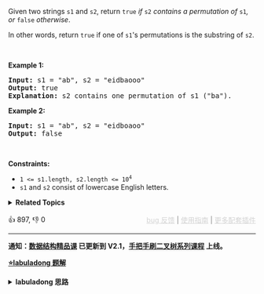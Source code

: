 <p>Given two strings <code>s1</code> and <code>s2</code>, return <code>true</code><em> if </em><code>s2</code><em> contains a permutation of </em><code>s1</code><em>, or </em><code>false</code><em> otherwise</em>.</p>

<p>In other words, return <code>true</code> if one of <code>s1</code>'s permutations is the substring of <code>s2</code>.</p>

<p>&nbsp;</p> 
<p><strong class="example">Example 1:</strong></p>

<pre>
<strong>Input:</strong> s1 = "ab", s2 = "eidbaooo"
<strong>Output:</strong> true
<strong>Explanation:</strong> s2 contains one permutation of s1 ("ba").
</pre>

<p><strong class="example">Example 2:</strong></p>

<pre>
<strong>Input:</strong> s1 = "ab", s2 = "eidboaoo"
<strong>Output:</strong> false
</pre>

<p>&nbsp;</p> 
<p><strong>Constraints:</strong></p>

<ul> 
 <li><code>1 &lt;= s1.length, s2.length &lt;= 10<sup>4</sup></code></li> 
 <li><code>s1</code> and <code>s2</code> consist of lowercase English letters.</li> 
</ul>

<details><summary><strong>Related Topics</strong></summary>哈希表 | 双指针 | 字符串 | 滑动窗口</details><br>

<div>👍 897, 👎 0<span style='float: right;'><span style='color: gray;'><a href='https://github.com/labuladong/fucking-algorithm/discussions/939' target='_blank' style='color: lightgray;text-decoration: underline;'>bug 反馈</a> | <a href='https://labuladong.gitee.io/article/fname.html?fname=jb插件简介' target='_blank' style='color: lightgray;text-decoration: underline;'>使用指南</a> | <a href='https://labuladong.github.io/algo/images/others/%E5%85%A8%E5%AE%B6%E6%A1%B6.jpg' target='_blank' style='color: lightgray;text-decoration: underline;'>更多配套插件</a></span></span></div>

<div id="labuladong"><hr>

**通知：[数据结构精品课](https://aep.h5.xeknow.com/s/1XJHEO) 已更新到 V2.1，[手把手刷二叉树系列课程](https://aep.xet.tech/s/3YGcq3) 上线。**



<p><strong><a href="https://labuladong.github.io/article/slug.html?slug=permutation-in-string" target="_blank">⭐️labuladong 题解</a></strong></p>
<details><summary><strong>labuladong 思路</strong></summary>

## 基本思路

> 本文有视频版：[滑动窗口算法核心模板框架](https://www.bilibili.com/video/BV1AV4y1n7Zt)

PS：这道题在[《算法小抄》](https://item.jd.com/12759911.html) 的第 85 页。

和子数组/子字符串相关的题目，很可能就是要考察滑动窗口算法，往这方面思考就行了。

这道题，相当于你一个 `S` 和一个 `T`，请问你 `S` 中是否存在一个子串，包含 `T` 中所有字符且不包含其他字符？

如果这样想的话就和 [76. 最小覆盖子串](/problems/minimum-window-substring) 有些类似了。

一般来说滑动窗口算法难度略高，需要你掌握算法原理以及算法模板辅助，见详细题解吧。

**详细题解：[我写了首诗，把滑动窗口算法变成了默写题](https://labuladong.github.io/article/fname.html?fname=滑动窗口技巧进阶)**

**标签：[数组双指针](https://mp.weixin.qq.com/mp/appmsgalbum?__biz=MzAxODQxMDM0Mw==&action=getalbum&album_id=2120601117519675393)，[滑动窗口](https://mp.weixin.qq.com/mp/appmsgalbum?__biz=MzAxODQxMDM0Mw==&action=getalbum&album_id=2120601117519675393)**

## 解法代码

提示：🟢 标记的是我写的解法代码，🤖 标记的是 chatGPT 翻译的多语言解法代码。如有错误，可以 [点这里](https://github.com/labuladong/fucking-algorithm/issues/1113) 反馈和修正。

<div class="tab-panel"><div class="tab-nav">
<button data-tab-item="cpp" class="tab-nav-button btn active" data-tab-group="default" onclick="switchTab(this)">cpp🟢</button>

<button data-tab-item="python" class="tab-nav-button btn " data-tab-group="default" onclick="switchTab(this)">python🤖</button>

<button data-tab-item="java" class="tab-nav-button btn " data-tab-group="default" onclick="switchTab(this)">java🤖</button>

<button data-tab-item="go" class="tab-nav-button btn " data-tab-group="default" onclick="switchTab(this)">go🤖</button>

<button data-tab-item="javascript" class="tab-nav-button btn " data-tab-group="default" onclick="switchTab(this)">javascript🤖</button>
</div><div class="tab-content">
<div data-tab-item="cpp" class="tab-item active" data-tab-group="default"><div class="highlight">

```cpp
class Solution {
    public:

    // 判断 s 中是否存在 t 的排列
    bool checkInclusion(string t, string s) {
        unordered_map<char, int> need, window;
        for (char c : t) need[c]++;

        int left = 0, right = 0;
        int valid = 0;
        while (right < s.size()) {
            char c = s[right];
            right++;
            // 进行窗口内数据的一系列更新
            if (need.count(c)) {
                window[c]++;
                if (window[c] == need[c])
                    valid++;
            }

            // 判断左侧窗口是否要收缩
            while (right - left >= t.size()) {
                // 在这里判断是否找到了合法的子串
                if (valid == need.size())
                    return true;
                char d = s[left];
                left++;
                // 进行窗口内数据的一系列更新
                if (need.count(d)) {
                    if (window[d] == need[d])
                        valid--;
                    window[d]--;
                }
            }
        }
        // 未找到符合条件的子串
        return false;
    }
};
```

</div></div>

<div data-tab-item="python" class="tab-item " data-tab-group="default"><div class="highlight">

```python
# 注意：python 代码由 chatGPT🤖 根据我的 cpp 代码翻译，旨在帮助不同背景的读者理解算法逻辑。
# 本代码已经通过力扣的测试用例，应该可直接成功提交。

class Solution:
    def checkInclusion(self, t: str, s: str) -> bool:
        # 创建字典，记录字符需要出现的次数
        need, window = Counter(t), Counter()
        left, right, valid = 0, 0, 0
        
        # 右指针前移，更新窗口内数据
        while right < len(s):
            c = s[right]
            right += 1
            # 如果该字符在需要的字典里，更新窗口内字典
            if need[c]:
                window[c] += 1
                # 如果窗口内字典该字符准确次数与需要的次数相同，计数器+1
                if window[c] == need[c]:
                    valid += 1

            # 判断左侧窗口是否需要收缩
            while right - left >= len(t):
                # 如果子串合法，返回True
                if valid == len(need):
                    return True
                # 左指针前移了，需要从窗口内字典中减掉一个元素
                d = s[left]
                left += 1
                if need[d]:
                    # 如果窗口内字典该字符准确次数与需要的次数相同，计数器-1
                    if window[d] == need[d]:
                        valid -= 1
                    window[d] -= 1
        # 未找到合法的子串，返回False
        return False
```

</div></div>

<div data-tab-item="java" class="tab-item " data-tab-group="default"><div class="highlight">

```java
// 注意：java 代码由 chatGPT🤖 根据我的 cpp 代码翻译，旨在帮助不同背景的读者理解算法逻辑。
// 本代码已经通过力扣的测试用例，应该可直接成功提交。

class Solution {
    public boolean checkInclusion(String t, String s) {
        //使用哈希表用于记录 t 中每个字符出现的次数
        Map<Character, Integer> need = new HashMap<>(), window = new HashMap<>();
        for (int i = 0; i < t.length(); i++) {
            char c = t.charAt(i);
            need.put(c, need.getOrDefault(c, 0) + 1);
        }

        //初始化窗口的左右边界及合法字符个数
        int left = 0, right = 0, valid = 0;
        while (right < s.length()) {
            //c 是将移入窗口的字符
            char c = s.charAt(right);
            //右移窗口
            right++;
            //进行窗口内数据的一系列更新
            if (need.containsKey(c)) {
                window.put(c, window.getOrDefault(c, 0) + 1);
                if (window.get(c).equals(need.get(c)))
                    valid++;
            }

            //判断左侧窗口是否要收缩
            while (right - left >= t.length()) {
                //在这里判断是否找到了合法的子串
                if (valid == need.size())
                    return true;
                //d 是将移出窗口的字符
                char d = s.charAt(left);
                //左移窗口
                left++;

                //进行窗口内数据的一系列更新
                if (need.containsKey(d)) {
                    if (window.get(d).equals(need.get(d)))
                        valid--;
                    window.put(d, window.get(d) - 1);
                }
            }
        }
        //未找到符合条件的子串
        return false;
    }
}
```

</div></div>

<div data-tab-item="go" class="tab-item " data-tab-group="default"><div class="highlight">

```go
// 注意：go 代码由 chatGPT🤖 根据我的 cpp 代码翻译，旨在帮助不同背景的读者理解算法逻辑。
// 本代码已经通过力扣的测试用例，应该可直接成功提交。

// 判断 s 中是否存在 t 的排列
func checkInclusion(t string, s string) bool {
    need, window := make(map[byte]int), make(map[byte]int)
    for i := range t {
        need[t[i]]++
    }

    left, right := 0, 0
    valid := 0
    for right < len(s) {
        c := s[right]
        right++
        // 进行窗口内数据的一系列更新
        if _, ok := need[c]; ok {
            window[c]++
            if window[c] == need[c] {
                valid++
            }
        }

        // 判断左侧窗口是否要收缩
        for right-left >= len(t) {
            // 在这里判断是否找到了符合条件的子串
            if valid == len(need) {
                return true
            }
            d := s[left]
            left++
            // 进行窗口内数据的一系列更新
            if _, ok := need[d]; ok {
                if window[d] == need[d] {
                    valid--
                }
                window[d]--
            }
        }
    }
    // 未找到符合条件的子串
    return false
}
```

</div></div>

<div data-tab-item="javascript" class="tab-item " data-tab-group="default"><div class="highlight">

```javascript
// 注意：javascript 代码由 chatGPT🤖 根据我的 cpp 代码翻译，旨在帮助不同背景的读者理解算法逻辑。
// 本代码已经通过力扣的测试用例，应该可直接成功提交。

var checkInclusion = function(t, s) {
    // 初始化 need 和 window 哈希表
    let need = new Map();
    let window = new Map();
    for (let c of t) {
        need.set(c, (need.get(c) || 0) + 1);
    }

    let left = 0;
    let right = 0;
    let valid = 0;
    while (right < s.length) {
        let c = s[right];
        right++;
        // 进行窗口内数据的更新
        if (need.has(c)) {
            window.set(c, (window.get(c) || 0) + 1);
            if (window.get(c) === need.get(c)) {
                valid++;
            }
        }

        // 判断左侧窗口是否需要收缩
        while (right - left >= t.length) {
            // 更新结果
            if (valid === need.size) {
                return true;
            }
            let d = s[left];
            left++;
            // 进行窗口内数据的更新
            if (need.has(d)) {
                if (window.get(d) === need.get(d)) {
                    valid--;
                }
                window.set(d, (window.get(d) || 0) - 1);
            }
        }
    }
    // 未找到符合条件的子串
    return false;
};
```

</div></div>
</div></div>

**类似题目**：
  - [3. 无重复字符的最长子串 🟠](/problems/longest-substring-without-repeating-characters)
  - [438. 找到字符串中所有字母异位词 🟠](/problems/find-all-anagrams-in-a-string)
  - [76. 最小覆盖子串 🔴](/problems/minimum-window-substring)
  - [剑指 Offer 48. 最长不含重复字符的子字符串 🟠](/problems/zui-chang-bu-han-zhong-fu-zi-fu-de-zi-zi-fu-chuan-lcof/)
  - [剑指 Offer II 014. 字符串中的变位词 🟠](/problems/MPnaiL)
  - [剑指 Offer II 015. 字符串中的所有变位词 🟠](/problems/VabMRr)
  - [剑指 Offer II 016. 不含重复字符的最长子字符串 🟠](/problems/wtcaE1)
  - [剑指 Offer II 017. 含有所有字符的最短字符串 🔴](/problems/M1oyTv)

</details>
</div>



